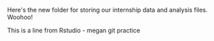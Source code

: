 Here's the new folder for storing our internship data and analysis files.
Woohoo!

This is a line from Rstudio - megan git practice
